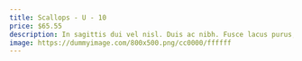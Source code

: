 ```yaml
---
title: Scallops - U - 10
price: $65.55
description: In sagittis dui vel nisl. Duis ac nibh. Fusce lacus purus, aliquet at, feugiat non, pretium quis, lectus.
image: https://dummyimage.com/800x500.png/cc0000/ffffff
---
```

